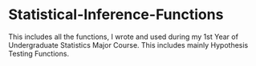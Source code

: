 # Statistical-Inference-Functions
This includes all the functions, I wrote and used during my 1st Year of Undergraduate Statistics Major Course. This includes mainly Hypothesis Testing Functions.
